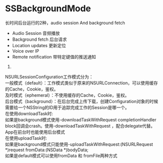 # SSBackgroundMode
长时间后台运行的2种，audio session And background fetch

* Audio Session  音频播放 
* Background fetch  后台请求
* Location updates   更新定位
* Voice over IP   
* Remote notification  带特定键值的推送通知

1.
NSURLSessionConfiguration工作模式分为：    
一般模式（default）：工作模式类似于原来的NSURLConnection，可以使用缓存的Cache，Cookie，鉴权。    
及时模式（ephemeral）：不使用缓存的Cache，Cookie，鉴权。      
后台模式（background）：在后台完成上传下载，创建Configuration对象的时候需要给一个NSString的ID用于追踪完成工作的Session是哪一个。    
在使用downloadTask时:   
如果是background模式使用-downloadTaskWithRequest completionHandler block回调会crash。使用-downloadTaskWithRequest ，配合delegate代替。 App在前台时也能使用后台模式   
在使用uploadTask时:   
如果是background模式只能使用-uploadTaskWithRequest:(NSURLRequest *)request fromData:(NSData *)bodyData;     
如果是default模式可以使用fromData 和 fromFile两种方式


